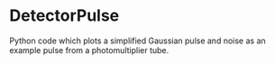# DetectorPulse
Python code which plots a simplified Gaussian pulse and noise as an example pulse from a photomultiplier tube.

